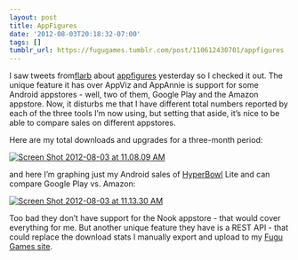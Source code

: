 ```yaml
---
layout: post
title: AppFigures
date: '2012-08-03T20:18:32-07:00'
tags: []
tumblr_url: https://fugugames.tumblr.com/post/110612430701/appfigures
---
```

I saw tweets from[flarb](http://flarb.com/) about [appfigures](http://appfigures.com/) yesterday so I checked it out. The unique feature it has over AppViz and AppAnnie is support for some Android appstores - well, two of them, Google Play and the Amazon appstore. Now, it disturbs me that I have different total numbers reported by each of the three tools I’m now using, but setting that aside, it’s nice to be able to compare sales on different appstores.

Here are my total downloads and upgrades for a three-month period:

[![](http://itshardtofondlepenguins.com/wp-content/uploads/2012/08/Screen-Shot-2012-08-03-at-11.08.09-AM.png "Screen Shot 2012-08-03 at 11.08.09 AM")](http://itshardtofondlepenguins.com/wp-content/uploads/2012/08/Screen-Shot-2012-08-03-at-11.08.09-AM.png)

and here I’m graphing just my Android sales of [HyperBowl](http://hyperbowl3d.com/) Lite and can compare Google Play vs. Amazon:

[![](http://itshardtofondlepenguins.com/wp-content/uploads/2012/08/Screen-Shot-2012-08-03-at-11.13.30-AM.png "Screen Shot 2012-08-03 at 11.13.30 AM")](http://itshardtofondlepenguins.com/wp-content/uploads/2012/08/Screen-Shot-2012-08-03-at-11.13.30-AM.png)

Too bad they don’t have support for the Nook appstore - that would cover everything for me. But another unique feature they have is a REST API - that could replace the download stats I manually export and upload to my [Fugu Games site](http://fugugames.com/).

